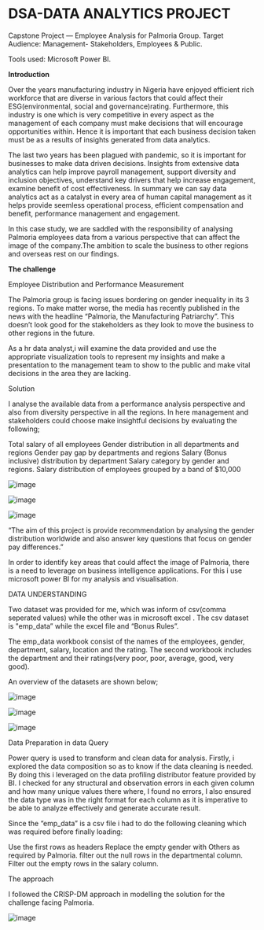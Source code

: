 # DSA-DATA ANALYTICS PROJECT
Capstone Project — Employee Analysis for Palmoria Group.
Target Audience: Management- Stakeholders, Employees & Public.

Tools used: Microsoft Power BI.

**Introduction**

Over the years manufacturing industry in Nigeria have enjoyed efficient rich workforce that are diverse in various factors that could affect their ESG(environmental, social and governance)rating.
Furthermore, this industry is one which is very competitive in every aspect as the management of each company must make decisions that will encourage opportunities within. Hence it is important that each business decision taken must be as a results of insights generated from data analytics.

The last two years has been plagued with pandemic, so it is important for businesses to make data driven decisions. Insights from extensive data analytics can help improve payroll management, support diversity and inclusion objectives, understand key drivers that help increase engagement, examine benefit of cost effectiveness. In summary we can say data analytics act as a catalyst in every area of human capital management as it helps provide seemless operational process, efficient compensation and benefit, performance management and engagement.

In this case study, we are saddled with the responsibility of analysing Palmoria employees data from a various perspective that can affect the image of the company.The ambition to scale the business to other regions and overseas rest on our findings.

**The challenge**

Employee Distribution and Performance Measurement

The Palmoria group is facing issues bordering on gender inequality in its 3 regions. To make matter worse, the media has recently published in the news with the headline “Palmoria, the Manufacturing Patriarchy”. This doesn’t look good for the stakeholders as they look to move the business to other regions in the future.

As a hr data analyst,i will examine the data provided and use the appropriate visualization tools to represent my insights and make a presentation to the management team to show to the public and make vital decisions in the area they are lacking.

Solution

I analyse the available data from a performance analysis perspective and also from diversity perspective in all the regions. In here management and stakeholders could choose make insightful decisions by evaluating the following;

Total salary of all employees
Gender distribution in all departments and regions
Gender pay gap by departments and regions
Salary (Bonus inclusive) distribution by department
Salary category by gender and regions.
Salary distribution of employees grouped by a band of $10,000

![image](https://github.com/user-attachments/assets/c2ec8aaa-6316-44f1-b260-99d9e329f641)

![image](https://github.com/user-attachments/assets/87c77103-2a3d-4cbe-aeab-688e6d374437)

![image](https://github.com/user-attachments/assets/4d853085-8d3e-47e2-a6ce-6350f054a460)

“The aim of this project is provide recommendation by analysing the gender distribution worldwide and also answer key questions that focus on gender pay differences.”

In order to identify key areas that could affect the image of Palmoria, there is a need to leverage on business intelligence applications. For this i use microsoft power BI for my analysis and visualisation.

DATA UNDERSTANDING

Two dataset was provided for me, which was inform of csv(comma seperated values) while the other was in microsoft excel . The csv dataset is "emp_data” while the excel file and “Bonus Rules”.

The emp_data workbook consist of the names of the employees, gender, department, salary, location and the rating. The second workbook includes the department and their ratings(very poor, poor, average, good, very good).

An overview of the datasets are shown below;

![image](https://github.com/user-attachments/assets/4cb6f145-1f8c-4968-b929-92505d671513)

![image](https://github.com/user-attachments/assets/0b702727-748e-4e40-a2d3-c0b95cc3a78b)

![image](https://github.com/user-attachments/assets/4865ad8b-3c71-4ffe-a6a5-4575217c6fe4)

Data Preparation in data Query

Power query is used to transform and clean data for analysis. Firstly, i explored the data composition so as to know if the data cleaning is needed. By doing this i leveraged on the data profiling distributor feature provided by BI. I checked for any structural and observation errors in each given column and how many unique values there where, I found no errors, I also ensured the data type was in the right format for each column as it is imperative to be able to analyze effectively and generate accurate result.

Since the “emp_data” is a csv file i had to do the following cleaning which was required before finally loading:

Use the first rows as headers
Replace the empty gender with Others as required by Palmoria.
filter out the null rows in the departmental column.
Filter out the empty rows in the salary column.

The approach

I followed the CRISP-DM approach in modelling the solution for the challenge facing Palmoria.

![image](https://github.com/user-attachments/assets/108488cd-eec8-49f8-8308-aa78b4d59a4c)








